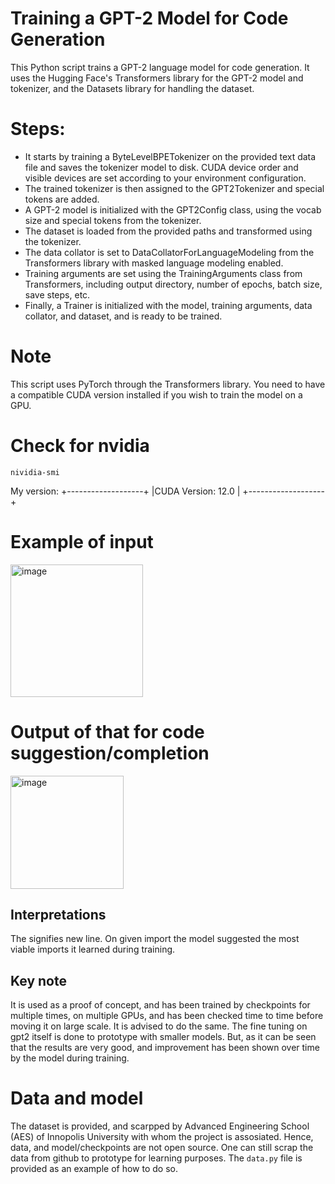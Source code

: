 # Training a GPT-2 Model for Code Generation
This Python script trains a GPT-2 language model for code generation. It uses the Hugging Face's Transformers library for the GPT-2 model and tokenizer, and the Datasets library for handling the dataset.

# Steps:
- It starts by training a ByteLevelBPETokenizer on the provided text data file and saves the tokenizer model to disk. CUDA device order and visible devices are set according to your environment configuration.
- The trained tokenizer is then assigned to the GPT2Tokenizer and special tokens are added.
- A GPT-2 model is initialized with the GPT2Config class, using the vocab size and special tokens from the tokenizer.
- The dataset is loaded from the provided paths and transformed using the tokenizer.
- The data collator is set to DataCollatorForLanguageModeling from the Transformers library with masked language modeling enabled.
- Training arguments are set using the TrainingArguments class from Transformers, including output directory, number of epochs, batch size, save steps, etc.
- Finally, a Trainer is initialized with the model, training arguments, data collator, and dataset, and is ready to be trained.

# Note
This script uses PyTorch through the Transformers library. You need to have a compatible CUDA version installed if you wish to train the model on a GPU. 

# Check for nvidia
    
    nividia-smi

My version:
+-------------------+
|CUDA Version: 12.0 |
+-------------------+

# Example of input
<img width="212" alt="image" src="https://github.com/Jayveersinh-Raj/code_generation_gpt2/assets/69463767/93c19ce7-74b4-4639-8404-4077589c204a">

# Output of that for code suggestion/completion
<img width="181" alt="image" src="https://github.com/Jayveersinh-Raj/code_generation_gpt2/assets/69463767/afa54c8b-1fd3-4180-a343-6538958a57e7">

## Interpretations
The <N> signifies new line. On given import the model suggested the most viable imports it learned during training. 

## Key note
It is used as a proof of concept, and has been trained by checkpoints for multiple times, on multiple GPUs, and has been checked time to time before moving it on large scale. It is advised to do the same. The fine tuning on gpt2 itself is done to prototype with smaller models. But, as it can be seen that the results are very good, and improvement has been shown over time by the model during training. 

# Data and model
The dataset is provided, and scarpped by Advanced Engineering School (AES) of Innopolis University with whom the project is assosiated. Hence, data, and model/checkpoints are not open source. One can still scrap the data from github to prototype for learning purposes. The `data.py` file is provided as an example of how to do so. 